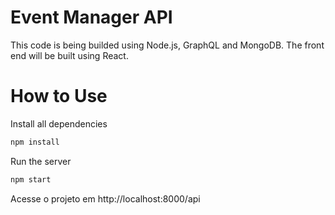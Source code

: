 # Event Manager API

This code is being builded using Node.js, GraphQL and MongoDB. The front end will be built using React.

# How to Use

Install all dependencies
```sh
npm install
```

Run the server
```sh
npm start
```
Acesse o projeto em http://localhost:8000/api